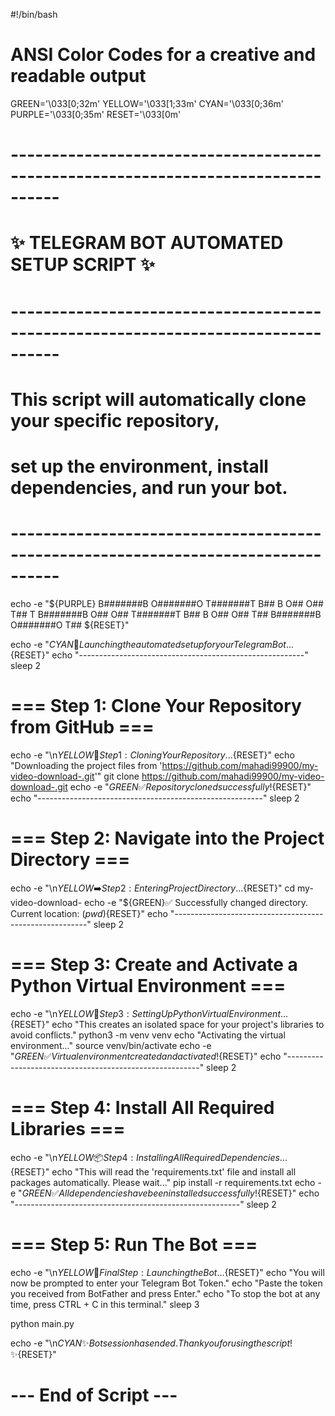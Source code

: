 #!/bin/bash

# ANSI Color Codes for a creative and readable output
GREEN='\033[0;32m'
YELLOW='\033[1;33m'
CYAN='\033[0;36m'
PURPLE='\033[0;35m'
RESET='\033[0m'

# ----------------------------------------------------------------------------------
#          ✨ TELEGRAM BOT AUTOMATED SETUP SCRIPT ✨
# ----------------------------------------------------------------------------------
#    This script will automatically clone your specific repository,
#    set up the environment, install dependencies, and run your bot.
# ----------------------------------------------------------------------------------

echo -e "${PURPLE}
 B#######B O#######O T#######T
 B##     B O##   O## T##     T
 B#######B O##   O## T#######T
 B##     B O##   O## T##
 B#######B O#######O T##
${RESET}"

echo -e "${CYAN}🚀 Launching the automated setup for your Telegram Bot...${RESET}"
echo "--------------------------------------------------------"
sleep 2

# === Step 1: Clone Your Repository from GitHub ===
echo -e "\n${YELLOW}📂 Step 1: Cloning Your Repository...${RESET}"
echo "Downloading the project files from 'https://github.com/mahadi99900/my-video-download-.git'"
git clone https://github.com/mahadi99900/my-video-download-.git
echo -e "${GREEN}✅ Repository cloned successfully!${RESET}"
echo "--------------------------------------------------------"
sleep 2

# === Step 2: Navigate into the Project Directory ===
echo -e "\n${YELLOW}➡️ Step 2: Entering Project Directory...${RESET}"
cd my-video-download-
echo -e "${GREEN}✅ Successfully changed directory. Current location: $(pwd)${RESET}"
echo "--------------------------------------------------------"
sleep 2

# === Step 3: Create and Activate a Python Virtual Environment ===
echo -e "\n${YELLOW}🐍 Step 3: Setting Up Python Virtual Environment...${RESET}"
echo "This creates an isolated space for your project's libraries to avoid conflicts."
python3 -m venv venv
echo "Activating the virtual environment..."
source venv/bin/activate
echo -e "${GREEN}✅ Virtual environment created and activated!${RESET}"
echo "--------------------------------------------------------"
sleep 2

# === Step 4: Install All Required Libraries ===
echo -e "\n${YELLOW}📦 Step 4: Installing All Required Dependencies...${RESET}"
echo "This will read the 'requirements.txt' file and install all packages automatically. Please wait..."
pip install -r requirements.txt
echo -e "${GREEN}✅ All dependencies have been installed successfully!${RESET}"
echo "--------------------------------------------------------"
sleep 2

# === Step 5: Run The Bot ===
echo -e "\n${YELLOW}🎉 Final Step: Launching the Bot...${RESET}"
echo "You will now be prompted to enter your Telegram Bot Token."
echo "Paste the token you received from BotFather and press Enter."
echo "To stop the bot at any time, press CTRL + C in this terminal."
sleep 3

python main.py

echo -e "\n${CYAN}✨ Bot session has ended. Thank you for using the script! ✨${RESET}"

# --- End of Script ---
